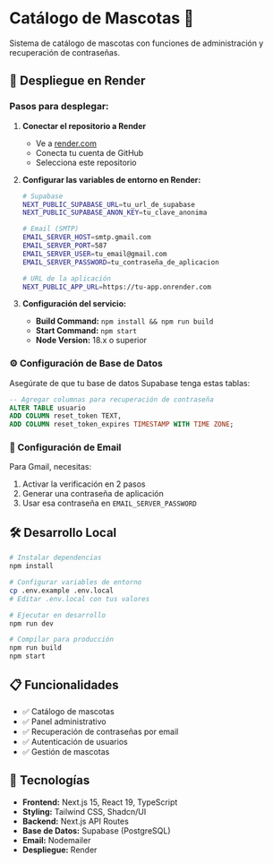 # Catálogo de Mascotas 🐾

Sistema de catálogo de mascotas con funciones de administración y recuperación de contraseñas.

## 🚀 Despliegue en Render

### Pasos para desplegar:

1. **Conectar el repositorio a Render**
   - Ve a [render.com](https://render.com)
   - Conecta tu cuenta de GitHub
   - Selecciona este repositorio

2. **Configurar las variables de entorno en Render:**

   ```bash
   # Supabase
   NEXT_PUBLIC_SUPABASE_URL=tu_url_de_supabase
   NEXT_PUBLIC_SUPABASE_ANON_KEY=tu_clave_anonima

   # Email (SMTP)
   EMAIL_SERVER_HOST=smtp.gmail.com
   EMAIL_SERVER_PORT=587
   EMAIL_SERVER_USER=tu_email@gmail.com
   EMAIL_SERVER_PASSWORD=tu_contraseña_de_aplicacion

   # URL de la aplicación
   NEXT_PUBLIC_APP_URL=https://tu-app.onrender.com
   ```

3. **Configuración del servicio:**
   - **Build Command:** `npm install && npm run build`
   - **Start Command:** `npm start`
   - **Node Version:** 18.x o superior

### ⚙️ Configuración de Base de Datos

Asegúrate de que tu base de datos Supabase tenga estas tablas:

```sql
-- Agregar columnas para recuperación de contraseña
ALTER TABLE usuario 
ADD COLUMN reset_token TEXT, 
ADD COLUMN reset_token_expires TIMESTAMP WITH TIME ZONE;
```

### 📧 Configuración de Email

Para Gmail, necesitas:
1. Activar la verificación en 2 pasos
2. Generar una contraseña de aplicación
3. Usar esa contraseña en `EMAIL_SERVER_PASSWORD`

## 🛠️ Desarrollo Local

```bash
# Instalar dependencias
npm install

# Configurar variables de entorno
cp .env.example .env.local
# Editar .env.local con tus valores

# Ejecutar en desarrollo
npm run dev

# Compilar para producción
npm run build
npm start
```

## 📋 Funcionalidades

- ✅ Catálogo de mascotas
- ✅ Panel administrativo
- ✅ Recuperación de contraseñas por email
- ✅ Autenticación de usuarios
- ✅ Gestión de mascotas

## 🔧 Tecnologías

- **Frontend:** Next.js 15, React 19, TypeScript
- **Styling:** Tailwind CSS, Shadcn/UI
- **Backend:** Next.js API Routes
- **Base de Datos:** Supabase (PostgreSQL)
- **Email:** Nodemailer
- **Despliegue:** Render
